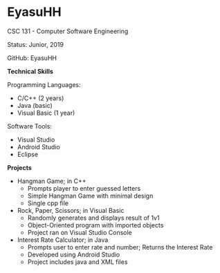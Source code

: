 EyasuHH
=============

CSC 131 - Computer Software Engineering

Status: Junior, 2019

GitHub: EyasuHH

**Technical Skills**

Programming Languages:
* C/C++ (2 years)
* Java (basic)
* Visual Basic (1 year)

Software Tools:
* Visual Studio
* Android Studio
* Eclipse

**Projects**


* Hangman Game; in C++
	- Prompts player to enter guessed letters
	- Simple Hangman Game with minimal 
	design
	- Single cpp file
* Rock, Paper, Scissors; in Visual Basic
	- Randomly generates and displays result of 1v1
	- Object-Oriented program with imported
	objects 
	- Project ran on Visual Studio Console
* Interest Rate Calculator; in Java
	- Prompts user to enter rate and number; Returns the Interest Rate
	- Developed using Android Studio
	- Project includes java and XML files
